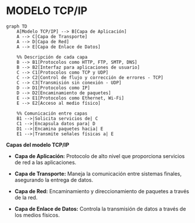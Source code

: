 # MODELO TCP/IP

```mermaid
graph TD
    A[Modelo TCP/IP] --> B[Capa de Aplicación]
    A --> C[Capa de Transporte]
    A --> D[Capa de Red]
    A --> E[Capa de Enlace de Datos]

    %% Descripción de cada capa
    B --> B1[Protocolos como HTTP, FTP, SMTP, DNS]
    B --> B2[Interfaz para aplicaciones de usuario]
    C --> C1[Protocolos como TCP y UDP]
    C --> C2[Control de flujo y corrección de errores - TCP]
    C --> C3[Transmisión sin conexión - UDP]
    D --> D1[Protocolos como IP]
    D --> D2[Encaminamiento de paquetes]
    E --> E1[Protocolos como Ethernet, Wi-Fi]
    E --> E2[Acceso al medio físico]

    %% Comunicación entre capas
    B1 -->|Solicita servicios de| C
    C1 -->|Encapsula datos para| D
    D1 -->|Encamina paquetes hacia| E
    E1 -->|Transmite señales físicas a| E
```

**Capas del modelo TCP/IP**

- **Capa de Aplicación:** Protocolo de alto nivel que proporciona servicios de red a las aplicaciones.

- **Capa de Transporte:** Maneja la comunicación entre sistemas finales, asegurando la entrega de datos.

- **Capa de Red:** Encaminamiento y direccionamiento de paquetes a través de la red.

- **Capa de Enlace de Datos:** Controla la transmisión de datos a través de los medios físicos.